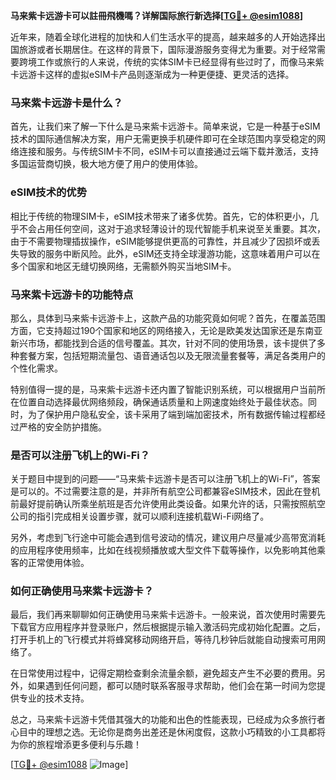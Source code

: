 **马来紫卡远游卡可以註冊飛機嗎？详解国际旅行新选择[[TG💪+ @esim1088](https://t.me/s/esim1088)]**

近年来，随着全球化进程的加快和人们生活水平的提高，越来越多的人开始选择出国旅游或者长期居住。在这样的背景下，国际漫游服务变得尤为重要。对于经常需要跨境工作或旅行的人来说，传统的实体SIM卡已经显得有些过时了，而像马来紫卡远游卡这样的虚拟eSIM卡产品则逐渐成为一种更便捷、更灵活的选择。

### 马来紫卡远游卡是什么？

首先，让我们来了解一下什么是马来紫卡远游卡。简单来说，它是一种基于eSIM技术的国际通信解决方案，用户无需更换手机硬件即可在全球范围内享受稳定的网络连接和服务。与传统SIM卡不同，eSIM卡可以直接通过云端下载并激活，支持多国运营商切换，极大地方便了用户的使用体验。

### eSIM技术的优势

相比于传统的物理SIM卡，eSIM技术带来了诸多优势。首先，它的体积更小，几乎不会占用任何空间，这对于追求轻薄设计的现代智能手机来说至关重要。其次，由于不需要物理插拔操作，eSIM能够提供更高的可靠性，并且减少了因损坏或丢失导致的服务中断风险。此外，eSIM还支持全球漫游功能，这意味着用户可以在多个国家和地区无缝切换网络，无需额外购买当地SIM卡。

### 马来紫卡远游卡的功能特点

那么，具体到马来紫卡远游卡上，这款产品的功能究竟如何呢？首先，在覆盖范围方面，它支持超过190个国家和地区的网络接入，无论是欧美发达国家还是东南亚新兴市场，都能找到合适的信号覆盖。其次，针对不同的使用场景，该卡提供了多种套餐方案，包括短期流量包、语音通话包以及无限流量套餐等，满足各类用户的个性化需求。

特别值得一提的是，马来紫卡远游卡还内置了智能识别系统，可以根据用户当前所在位置自动选择最优网络频段，确保通话质量和上网速度始终处于最佳状态。同时，为了保护用户隐私安全，该卡采用了端到端加密技术，所有数据传输过程都经过严格的安全防护措施。

### 是否可以注册飞机上的Wi-Fi？

关于题目中提到的问题——“马来紫卡远游卡是否可以注册飞机上的Wi-Fi”，答案是可以的。不过需要注意的是，并非所有航空公司都兼容eSIM技术，因此在登机前最好提前确认所乘坐航班是否允许使用此类设备。如果允许的话，只需按照航空公司的指引完成相关设置步骤，就可以顺利连接机载Wi-Fi网络了。

另外，考虑到飞行途中可能会遇到信号波动的情况，建议用户尽量减少高带宽消耗的应用程序使用频率，比如在线视频播放或大型文件下载等操作，以免影响其他乘客的正常使用体验。

### 如何正确使用马来紫卡远游卡？

最后，我们再来聊聊如何正确使用马来紫卡远游卡。一般来说，首次使用时需要先下载官方应用程序并登录账户，然后根据提示输入激活码完成初始化配置。之后，打开手机上的飞行模式并将蜂窝移动网络开启，等待几秒钟后就能自动搜索可用网络了。

在日常使用过程中，记得定期检查剩余流量余额，避免超支产生不必要的费用。另外，如果遇到任何问题，都可以随时联系客服寻求帮助，他们会在第一时间为您提供专业的技术支持。

总之，马来紫卡远游卡凭借其强大的功能和出色的性能表现，已经成为众多旅行者心目中的理想之选。无论你是商务出差还是休闲度假，这款小巧精致的小工具都将为你的旅程增添更多便利与乐趣！

[[TG💪+ @esim1088](https://t.me/s/esim1088) ![Image](https://i.postimg.cc/4NQfJmqS/Snipaste-2025-05-13-00-14-12.png)]
